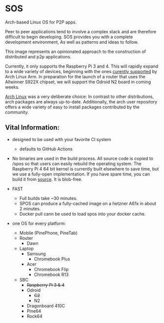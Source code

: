 # SOS
Arch-based Linux OS for P2P apps.

Peer to peer applications tend to involve a complex stack and are therefore difficult to begin developing. SOS provides you with a complete development environment, As well as patterns and ideas to follow.

This image represents an opinionated approach to the construction of distributed and p2p applications.

Currently, it only supports the Raspberry Pi 3 and 4. This will rapidly expand to a wide variety of devices, beginning with the ones [curently supported](https://archlinuxarm.org/platforms/armv8) by Arch Linux Arm. In preparation for the launch of a router that uses the Allwinner S922X chipset, we will support the Odroid N2 board in coming weeks.

[Arch Linux](archlinux.org) was a very deliberate choice: In contrast to other distributions, arch packages are always up-to-date. Additionally, the arch user repository offers a wide variety of easy to install packages contributed by the community.


## Vital Information:

- designed to be used with your favorite CI system

  - defaults to GitHub Actions

- No binaries are used in the build process. All source code is copied to /spos so that users can easily rebuild the operating system. The Raspberry Pi 4 64 bit kernel is currently built elsewhere to save time, but we use a fully-open implementation. If you have spare time, you can build it from [source](https://aur.archlinux.org/packages/linux-raspberrypi4-aarch64/). It is blob-free.

- FAST

  - Full builds take ~30 minutes.
  - SPOS can produce a fully-cached image on a hetzner A61x in about 2 minutes.
  - Docker pull cann be used to load spos into your docker cache.

- one OS for every platform:
  - Mobile (PinePhone, PineTab)
  - Router
    - Dawn
  - Laptop
    - Samsung
      - Chromebook Plus
    - Acer
      - Chromebook Flip
      - Chromebook R13
  - SBC
    - ~~Raspberry Pi 3 & 4~~
    - Odroid 
      - ~~C2~~
      - N2
    - Dragonboard 410C
    - Pine64
    - Rock64
